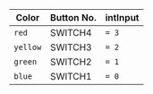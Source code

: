 |     Color     | Button No.    |   intInput  |
| ------------- | ------------- | --------    |
| `red`         | SWITCH4       | `= 3`       |
| `yellow`      | SWITCH3       | `= 2`       |
| `green`       | SWITCH2       | `= 1`       |
| `blue`        | SWITCH1       | `= 0`       |
